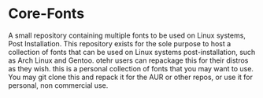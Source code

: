 # Core-Fonts
A small repository containing multiple fonts to be used on Linux systems, Post Installation.
This repository exists for the sole purpose to host a collection of fonts that can be used on Linux systems post-installation, such as Arch Linux and Gentoo. otehr users can repackage this for their distros as they wish. this is a personal collection of fonts that you may want to use. You may git clone this and repack it for the AUR or other repos, or use it for personal, non commercial use.
